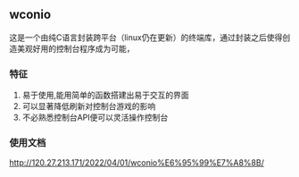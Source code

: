 ## wconio

这是一个由纯C语言封装跨平台（linux仍在更新）的终端库，通过封装之后使得创造美观好用的控制台程序成为可能，

### 特征
1. 易于使用,能用简单的函数搭建出易于交互的界面
2. 可以显著降低刷新对控制台游戏的影响
3. 不必熟悉控制台API便可以灵活操作控制台

### 使用文档
http://120.27.213.171/2022/04/01/wconio%E6%95%99%E7%A8%8B/